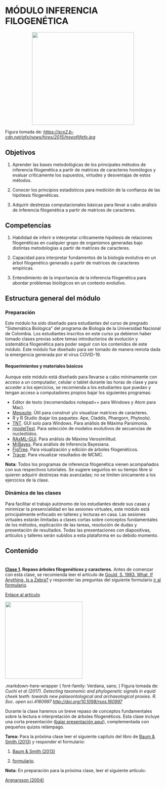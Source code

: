 # MÓDULO INFERENCIA FILOGENÉTICA

<p align="center">
  <img src="https://scx2.b-cdn.net/gfx/news/hires/2015/treeoflifefo.jpg" width="330" height="300" />
</p>

Figura tomada de: _https://scx2.b-cdn.net/gfx/news/hires/2015/treeoflifefo.jpg_

## Objetivos

1. Aprender las bases metodológicas de los principales métodos de inferencia filogenética a partir de matrices de caracteres homólogos y evaluar críticamente los supuestos, virtudes y desventajas de estos métodos.

2. Conocer los principios estadísticos para medición de la confianza de las hipótesis filogenéticas.  

3. Adquirir destrezas computacionales básicas para llevar a cabo análisis de inferencia filogenética a partir de matrices de caracteres.

## Competencias

1. Habilidad de inferir e interpretar críticamente hipótesis de relaciones filogenéticas en cualquier grupo de organismos generadas bajo distintas metodologías a partir de matrices de caracteres.

2. Capacidad para interpretar fundamentos de la biología evolutiva en un árbol filogenético generado a partir de matrices de caracteres empíricas.

3. Entendimiento de la importancia de la inferencia filogenética para abordar problemas biológicos en un contexto evolutivo.

## Estructura general del módulo

### Preparación

Este módulo ha sido diseñado para estudiantes del curso de pregrado "Sistemática Biológica" del programa de Biología de la Universidad Nacional de Colombia. Los estudiantes inscritos en este curso ya debieron haber tomado clases previas sobre temas introductorios de evolución y sistemática filogenética para poder seguir con los contenidos de este módulo. Este módulo fue diseñado para ser tomado de manera remota dada la emergencia generada por el virus COVID-19. 

#### Requerimientos y materiales básicos

Aunque este módulo está diseñado para llevarse a cabo mínimamente con acceso a un computador, celular o tablet durante las horas de clase y para acceder a los ejercicios, se recomienda a los estudiantes que puedan y tengan acceso a computadores propios bajar los siguientes programas:

- Editor de texto (recomendados notepad++ para Windows y Atom para Mac).
- [Mesquite](https://www.mesquiteproject.org/). Útil para construir y/o visualizar matrices de caracteres.
- R y R Studio (bajar los paquetes: Ape, Claddis, Phangorn, Phytools).
- [TNT](http://www.lillo.org.ar/phylogeny/tnt/). GUI solo para Windows. Para análisis de Máxima Parsimonia.
- [jmodelTest](https://github.com/ddarriba/jmodeltest2). Para selección de modelos evolutivos de secuencias de nucleótidos.
- [RAxML-GUI](https://antonellilab.github.io/raxmlGUI/). Para análisis de Máxima Verosimilitud.
- [MrBayes](http://nbisweden.github.io/MrBayes/download.html). Para análisis de Inferencia Bayesiana.
- [FigTree](https://github.com/rambaut/figtree/releases). Para visualización y edición de árboles filogenéticos.
- [Tracer](https://github.com/beast-dev/tracer/releases/tag/v1.7.1). Para visualizar resultados de MCMC.

**Nota:** Todos los programas de inferencia filogenética vienen acompañados con sus respectivos tutoriales. Se sugiere seguirlos en su tiempo libre si quieren adquirir destrezas más avanzadas; no se limiten únicamente a los ejercicios de la clase.  

### Dinámica de las clases

Para facilitar el trabajo autónomo de los estudiantes desde sus casas y minimizar la presencialidad en las sesiones virtuales, este módulo está principalmente enfocado en talleres y lecturas en casa. Las sesiones virtuales estarán limitadas a clases cortas sobre conceptos fundamentales de los métodos, explicación de las tareas, resolución de dudas y presentación de resultados. Todas las presentaciones con diapositivas, artículos y talleres serán subidos a esta plataforma en su debido momento.

## Contenido

#

**[Clase 1](/clase_1/Taller_1.md). Repaso árboles filogenéticos y caracteres.** Antes de comenzar con esta clase, se recomienda leer el artículo de [Gould, S. 1983. What, If Anything, Is a Zebra?](/clase_1/Gould_1983.pdf) y responder las preguntas del siguiente formulario [ir al formulario](link).

[Enlace al artículo](/clase_1/Gould_1983.pdf)

<p align="left">
  <img src="https://royalsocietypublishing.org/cms/asset/6b6bf137-4e2a-4071-b98c-01c9eb1043d2/rsos160997f03.jpg" width="250" height="250" />
</p>

.markdown-here-wrapper {
  font-family: Verdana, sans;
}
Figura tomada de: _Cuchi et al (2017). Detecting taxonomic and phylogenetic signals in equid cheek teeth: towards new palaeontological and archaeological proxies. R. Soc. open sci.4160997
http://doi.org/10.1098/rsos.160997_

Durante la clase haremos un breve repaso de conceptos fundamentales sobre la lectura e interpretación de árboles filogenéticos. Esta clase incluye una corta presentación ([bajar presentación aquí](clase_1.pdf)), complementada con pequeños quizes relámpago.

**Tarea:** Para la próxima clase leer el siguiente capitulo del libro de [Baum & Smith (2013)](link) y responder el formulario:

1. [Baum & Smith (2013)](link) 

2. [formulario](Formulario).

**Nota:** En preparación para la próxima clase, leer el siguiente artículo:

[Argnarsson (2004)](link)
